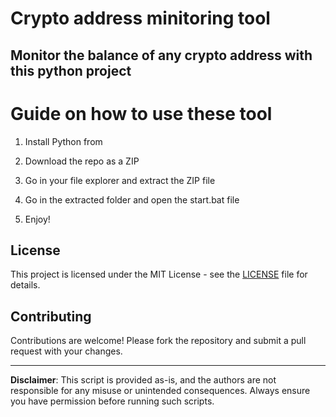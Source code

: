 # Crypto address minitoring tool 

## Monitor the balance of any crypto address with this python project 
 
# Guide on how to use these tool
 
1. Install Python from 
  
2. Download the repo as a ZIP

3. Go in your file explorer and extract the ZIP file  

4. Go in the extracted folder and open the start.bat file 

5. Enjoy!

## License     
 
This project is licensed under the MIT License - see the [LICENSE](LICENSE) file for details.
    
## Contributing 

Contributions are welcome! Please fork the repository and submit a pull request with your changes.  
  
---  
 
**Disclaimer**: This script is provided as-is, and the authors are not responsible for any misuse or unintended consequences. Always ensure you have permission before running such scripts.